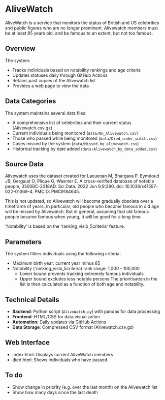 # AliveWatch

AliveWatch is a service that monitors the status of British and 
US celebrities and public figures who are no longer prominent. Alivewatch 
members must be at least 85 years old, and be famous to an extent, but not
too famous.

## Overview

The system:
- Tracks individuals based on notability rankings and age criteria
- Updates statuses daily through GitHub Actions
- Retains past copies of the Alivewatch list
- Provides a web page to view the data

## Data Categories

The system maintains several data files:
- A comprehensive list of celebrities and their current status (Alivewatch.csv.gz)
- Current individuals being monitored (`data/On_Alivewatch.csv`)
- Those who passed while being monitored (`data/Died_under_watch.csv`)
- Cases missed by the system (`data/Missed_by_alivewatch.csv`)
- Historical tracking by date added (`data/Alivewatch_by_date_added.csv`)

## Source Data

Alivewatch uses the dataset created for Laouenan M, Bhargava P, Eyméoud JB, Gergaud O, 
Plique G, Wasmer E. A cross-verified database of notable people, 3500BC-2018AD. Sci Data. 2022 Jun 9;9:290. 
doi: 10.1038/s41597-022-01369-4. PMCID: PMC9184645.

This is not updated, so Alivewatch will become gradually obsolete over a timeframe of years.
In particular, old people who become famous in old age will be missed by Alivewatch. But in general,
assuming that old famous people became famous when young, it will be good for a long time.

'Notability' is based on the 'ranking_visib_5criteria' feature.

## Parameters

The system filters individuals using the following criteria:
- Maximum birth year: current year minus 85
- Notability ('ranking_visib_5criteria) rank range: 1,000 - 100,000
  - Lower bound prevents tracking extremely famous individuals
  - Upper bound excludes less notable persons
The prioritisation in the list is then calculated as a function of both
age and notability.

## Technical Details

- **Backend**: Python script (`AliveWatch.py`) with pandas for data processing
- **Frontend**: HTML/CSS for data visualization
- **Automation**: Daily updates via GitHub Actions
- **Data Storage**: Compressed CSV format (Alivewatch.csv.gz)

## Web Interface

- index.html: Displays current AliveWatch members
- died.html: Shows individuals who have passed

## To do

- Show change in priority (e.g. over the last month) on the Alivewatch list
- Show how many days since the last death

